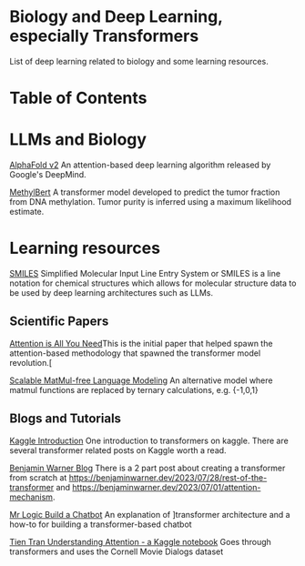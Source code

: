 # Biology and Deep Learning, especially Transformers
List of deep learning related to biology and some learning resources.

# Table of Contents



# LLMs and Biology

[AlphaFold v2](https://github.com/google-deepmind/alphafold) An attention-based deep learning algorithm released by Google's DeepMind.

[MethylBert](https://github.com/CompEpigen/methylbert?tab=readme-ov-file) A transformer model developed to predict the tumor fraction from DNA methylation. Tumor purity is inferred using a maximum likelihood estimate.

# Learning resources

 [SMILES](https://en.wikipedia.org/wiki/Simplified_Molecular_Input_Line_Entry_System#cite_note-Weininger-1988-1) Simplified Molecular Input Line Entry System or SMILES is a line notation for chemical structures which allows for molecular structure data to be used by deep learning architectures such as LLMs. 

## Scientific Papers
[Attention is All You Need](https://arxiv.org/abs/1706.03762)This is the initial paper that helped spawn the attention-based methodology that spawned the transformer model revolution.[

[Scalable MatMul-free Language Modeling](https://arxiv.org/abs/2406.02528v1) An alternative model where matmul functions are replaced by ternary calculations, e.g. {-1,0,1}

## Blogs and Tutorials
[Kaggle Introduction](https://www.kaggle.com/code/alejopaullier/introduction-to-transformers)  One introduction to transformers on kaggle. There are several transformer related posts on Kaggle worth a read.

[Benjamin Warner Blog](https://benjaminwarner.dev/)  There is a 2 part post about creating a transformer from scratch at https://benjaminwarner.dev/2023/07/28/rest-of-the-transformer and https://benjaminwarner.dev/2023/07/01/attention-mechanism.

[Mr Logic Build a Chatbot](https://www.youtube.com/watch?v=7TFuBVX2NIs&t=133s) An explanation of ]transformer architecture and a how-to for building a transformer-based chatbot

[Tien Tran Understanding Attention - a Kaggle notebook](https://www.kaggle.com/code/tientd95/understanding-attention-in-neural-network/notebook) Goes through transformers and uses the Cornell Movie Dialogs dataset 
